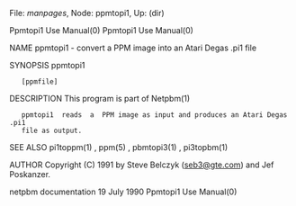 File: *manpages*,  Node: ppmtopi1,  Up: (dir)

Ppmtopi1 Use Manual(0)                                  Ppmtopi1 Use Manual(0)



NAME
       ppmtopi1 - convert a PPM image into an Atari Degas .pi1 file


SYNOPSIS
       ppmtopi1

       [ppmfile]


DESCRIPTION
       This program is part of Netpbm(1)

       ppmtopi1  reads  a  PPM image as input and produces an Atari Degas .pi1
       file as output.


SEE ALSO
       pi1toppm(1) , ppm(5) , pbmtopi3(1) , pi3topbm(1)



AUTHOR
       Copyright (C) 1991 by Steve Belczyk (seb3@gte.com) and Jef Poskanzer.



netpbm documentation             19 July 1990           Ppmtopi1 Use Manual(0)
